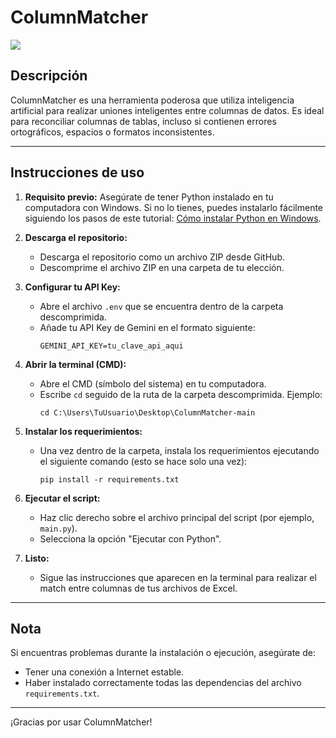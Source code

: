 # ColumnMatcher

[![](https://markdown-videos.deta.dev/youtube/WnhcE70L_zE?si=L5nbIxpL-sQRmFxx)](https://youtu.be/WnhcE70L_zE?si=L5nbIxpL-sQRmFxx)

## Descripción
ColumnMatcher es una herramienta poderosa que utiliza inteligencia artificial para realizar uniones inteligentes entre columnas de datos. Es ideal para reconciliar columnas de tablas, incluso si contienen errores ortográficos, espacios o formatos inconsistentes.

---

## Instrucciones de uso

1. **Requisito previo:** Asegúrate de tener Python instalado en tu computadora con Windows. Si no lo tienes, puedes instalarlo fácilmente siguiendo los pasos de este tutorial: [Cómo instalar Python en Windows](https://youtu.be/lBjLtoeKu-4).

2. **Descarga el repositorio:**
   - Descarga el repositorio como un archivo ZIP desde GitHub.
   - Descomprime el archivo ZIP en una carpeta de tu elección.

3. **Configurar tu API Key:**
   - Abre el archivo `.env` que se encuentra dentro de la carpeta descomprimida.
   - Añade tu API Key de Gemini en el formato siguiente:
     ```
     GEMINI_API_KEY=tu_clave_api_aqui
     ```

4. **Abrir la terminal (CMD):**
   - Abre el CMD (símbolo del sistema) en tu computadora.
   - Escribe `cd` seguido de la ruta de la carpeta descomprimida. Ejemplo:
     ```
     cd C:\Users\TuUsuario\Desktop\ColumnMatcher-main
     ```

5. **Instalar los requerimientos:**
   - Una vez dentro de la carpeta, instala los requerimientos ejecutando el siguiente comando (esto se hace solo una vez):
     ```
     pip install -r requirements.txt
     ```

6. **Ejecutar el script:**
   - Haz clic derecho sobre el archivo principal del script (por ejemplo, `main.py`).
   - Selecciona la opción "Ejecutar con Python".

7. **Listo:**
   - Sigue las instrucciones que aparecen en la terminal para realizar el match entre columnas de tus archivos de Excel.

---

## Nota
Si encuentras problemas durante la instalación o ejecución, asegúrate de:
- Tener una conexión a Internet estable.
- Haber instalado correctamente todas las dependencias del archivo `requirements.txt`.

---

¡Gracias por usar ColumnMatcher!
